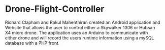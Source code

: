# Drone-Flight-Controller
Richard Clapham and Rakul Mahenthiran created an Android application and Website that allows the user to control either a Skywalker 1306 or Hubsan X4 micro drone. The application uses an Arduino to communicate with either drone and will record the users runtime information using a mySQL database with a PHP front.
